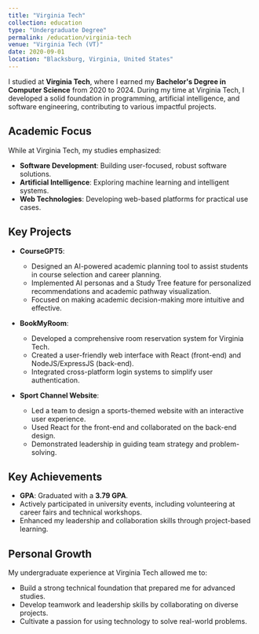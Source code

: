 ```yaml
---
title: "Virginia Tech"
collection: education
type: "Undergraduate Degree"
permalink: /education/virginia-tech
venue: "Virginia Tech (VT)"
date: 2020-09-01
location: "Blacksburg, Virginia, United States"
---
```


I studied at **Virginia Tech**, where I earned my **Bachelor's Degree in Computer Science** from 2020 to 2024. During my time at Virginia Tech, I developed a solid foundation in programming, artificial intelligence, and software engineering, contributing to various impactful projects.

## Academic Focus
While at Virginia Tech, my studies emphasized:
- **Software Development**: Building user-focused, robust software solutions.
- **Artificial Intelligence**: Exploring machine learning and intelligent systems.
- **Web Technologies**: Developing web-based platforms for practical use cases.

## Key Projects
- **CourseGPT5**:
  - Designed an AI-powered academic planning tool to assist students in course selection and career planning.
  - Implemented AI personas and a Study Tree feature for personalized recommendations and academic pathway visualization.
  - Focused on making academic decision-making more intuitive and effective.

- **BookMyRoom**:
  - Developed a comprehensive room reservation system for Virginia Tech.
  - Created a user-friendly web interface with React (front-end) and NodeJS/ExpressJS (back-end).
  - Integrated cross-platform login systems to simplify user authentication.

- **Sport Channel Website**:
  - Led a team to design a sports-themed website with an interactive user experience.
  - Used React for the front-end and collaborated on the back-end design.
  - Demonstrated leadership in guiding team strategy and problem-solving.

## Key Achievements
- **GPA**: Graduated with a **3.79 GPA**.
- Actively participated in university events, including volunteering at career fairs and technical workshops.
- Enhanced my leadership and collaboration skills through project-based learning.

## Personal Growth
My undergraduate experience at Virginia Tech allowed me to:
- Build a strong technical foundation that prepared me for advanced studies.
- Develop teamwork and leadership skills by collaborating on diverse projects.
- Cultivate a passion for using technology to solve real-world problems.